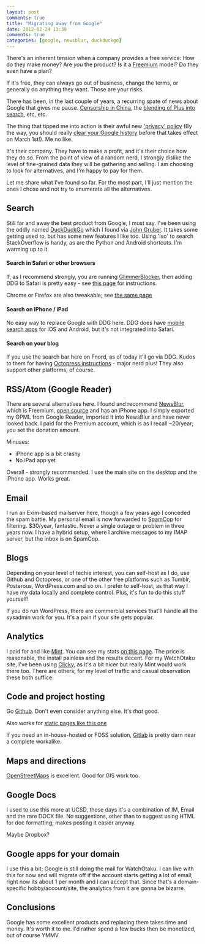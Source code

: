 ```yaml
---
layout: post
comments: true
title: "Migrating away from Google"
date: 2012-02-24 13:30
comments: true
categories: [google, newsblur, duckduckgo]
---
```


There's an inherent tension when a company provides a free service: How do they
make money? Are *you* the product? Is it a [Freemium](https://en.wikipedia.org/wiki/Freemium) model? Do they even have a plan?

If it's free, they can always go out of business, change the terms, or generally do anything they want. 
Those are your risks. 

There has been, in the last couple of years, a recurring spate of news about Google that gives me
pause. [Censorship in China](https://en.wikipedia.org/wiki/Censorship_by_Google), the [blending of Plus into search](http://googleblog.blogspot.com/2012/01/search-plus-your-world.html), etc, etc.

The thing that tipped me into action is their awful new ['privacy' policy](http://googleblog.blogspot.com/2012/01/updating-our-privacy-policies-and-terms.html)
(By the way, you should really [clear your Google history](https://www.eff.org/deeplinks/2012/02/how-remove-your-google-search-history-googles-new-privacy-policy-takes-effect) 
before that takes effect on March 1st!). Me no like.

It's their company. They have to make a profit, and it's their choice how they do so. From the 
point of view of a random nerd, I strongly dislike the level of fine-grained data they will be
gathering and selling. I am choosing to look for alternatives, and I'm happy to pay for them.

Let me share what I've found so far. For the most part, I'll just mention the ones I chose and not
try to enumerate all the alternatives.

## Search

Still far and away the best product from Google, I must say. I've been using
the oddly named [DuckDuckGo](http://duckduckgo.com) which I found via [John Gruber](http://daringfireball.net/linked/2012/01/16/winer-bing). It takes some
getting used to, but has some new features I like too. Using '!so' to search StackOverflow is handy, 
as are the Python and Android shortcuts. I'm warming up to it.

#### Search in Safari or other browsers

If, as I recommend strongly, you are running [GlimmerBlocker](http://glimmerblocker.org/), then adding DDG to Safari
is pretty easy - see [this page](http://help.duckduckgo.com/customer/portal/articles/216447-safari) for instructions. 

Chrome or Firefox are also tweakable; see [the same page](http://help.duckduckgo.com/customer/portal/articles/216447-safari)
#### Search on iPhone / iPad

No easy way to replace Google with DDG here. DDG does have [mobile search apps](http://help.duckduckgo.com/customer/portal/articles/216419-apps) for iOS and Android, but 
it's not integrated into Safari.

#### Search on your blog

If you use the search bar here on Fnord, as of today it'll go via DDG. Kudos to them for having [Octopress instructions](http://help.duckduckgo.com/customer/portal/articles/361829-octopress) - major nerd plus!
They also support other platforms, of course.

## RSS/Atom (Google Reader)

There are several alternatives here. I found and recommend [NewsBlur](http://www.newsblur.com/), which
is Freemium, [open source](http://github.com/samuelclay) and has an iPhone app. I simply exported my OPML from Google Reader, imported
it into NewsBlur and have never looked back. I paid for the Premium account, which is as I recall ~20/year; you set the donation amount. 

Minuses:

* iPhone app is a bit crashy
* No iPad app yet

Overall - strongly recommended. I use the main site on the desktop and the iPhone app. Works great.

## Email

I run an Exim-based mailserver here, though a few years ago I conceded the spam battle. My personal email 
is now forwarded to [SpamCop](http://www.spamcop.net/) for filtering. $30/year, fantastic. Never a single outage
or problem in three years now. I have a hybrid setup, where I archive messages to my IMAP server, but the inbox is on SpamCop. 

## Blogs

Depending on your level of techie interest, you can self-host as I do, use Github and Octopress, or one of the other
free platforms such as Tumblr, Posterous, WordPress.com and so on. I prefer to self-host, as that way I have my 
data locally and complete control. Plus, it's fun to do this stuff yourself!

If you do run WordPress, there are commercial services that'll handle all the sysadmin work for you. It's a pain
if your site gets popular. 

## Analytics

I paid for and like [Mint](http://www.haveamint.com/). You can see my stats [on this page](http://www.phfactor.net/mint/). The price is reasonable,
the install painless and the results decent. For my WatchOtaku site, I've been using [Clicky](http://getclicky.com/), as it's a bit nicer but really 
Mint would work there too. There are others; for my level of traffic and casual observation these both suffice.

## Code and project hosting

Go [Github](http://github.com). Don't even consider anything else. It's *that* good.

Also works for [static pages like this one](http://phubbard.github.com)

If you need an in-house-hosted or FOSS solution, [Gitlab](http://gitlabhq.com/) is pretty darn near a complete workalike.

## Maps and directions

[OpenStreetMaps](http://www.openstreetmap.org/) is excellent. Good for GIS work too.

## Google Docs

I used to use this more at UCSD, these days it's a combination of IM, Email and the rare DOCX file. No suggestions, 
other than to suggest using HTML for doc formatting; makes posting it easier anyway.

Maybe Dropbox?

## Google apps for your domain

I use this a bit; Google is still doing the mail for WatchOtaku. I can live with this for now and will 
migrate off if the account starts getting a lot of email; right now its about 1 per month and I can accept that. Since 
that's a domain-specific hobby/account/site, the analytics from it are gonna be bizarre.

## Conclusions

Google has some excellent products and replacing them takes time and money. It's worth it to me. I'd rather
spend a few bucks then be monetized, but of course YMMV.
